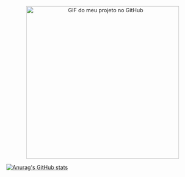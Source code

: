 <p align="center">
  <img src="https://user-images.githubusercontent.com/74038190/225813708-98b745f2-7d22-48cf-9150-083f1b00d6c9.gif" alt="GIF do meu projeto no GitHub" height="400px" />
</p>

[![Anurag's GitHub stats](https://github-readme-stats.vercel.app/api?username=DevByronKing)](https://github.com/anuraghazra/github-readme-stats)
